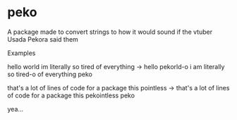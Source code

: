 # peko

A package made to convert strings to how it would sound if the vtuber Usada Pekora said them

Examples

hello world im literally so tired of everything -> hello pekorld-o i am literally so tired-o of everything peko

that's a lot of lines of code for a package this pointless -> that's a lot of lines of code for a package this pekointless peko

yea...
